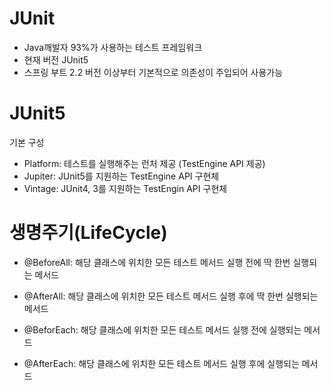 # JUnit
* Java깨발자 93%가 사용하는 테스트 프레임워크
* 현재 버전 JUnit5
* 스프링 부트 2.2 버전 이상부터 기본적으로 의존성이 주입되어 사용가능

# JUnit5

기본 구성

* Platform: 테스트를 실행해주는 런처 제공 (TestEngine API 제공)
* Jupiter: JUnit5를 지원하는 TestEngine API 구현체
* Vintage: JUnit4, 3를 지원하는 TestEngin API 구현체

# 생명주기(LifeCycle)

* @BeforeAll: 해당 클래스에 위치한 모든 테스트 메서드 실행 전에 딱 한번 실행되는 메서드
* @AfterAll: 해당 클래스에 위치한 모든 테스트 메서드 실행 후에 딱 한번 실행되는 메서드

* @BeforEach: 해당 클래스에 위치한 모든 테스트 메서드 실행 전에 실행되는 메서드
* @AfterEach: 해당 클래스에 위치한 모든 테스트 메서드 실행 후에 실행되는 메서드

